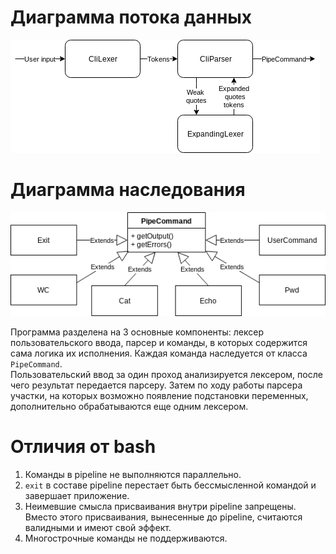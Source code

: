 # Диаграмма потока данных
![Dataflow](Dataflow.png)

# Диаграмма наследования
![Inheritance](Inheritance.png)

Программа разделена на 3 основные компоненты: лексер пользовательского ввода, парсер и команды, в которых содержится сама логика их исполнения. Каждая команда наследуется от класса `PipeCommand`.  
Пользовательский ввод за один проход анализируется лексером, после чего результат передается парсеру. Затем по ходу работы парсера участки, на которых возможно появление подстановки переменных, дополнительно обрабатываются еще одним лексером.

# Отличия от bash
1. Команды в pipeline не выполняются параллельно.
2. `exit` в составе pipeline перестает быть бессмысленной командой и завершает приложение.
3. Неимевшие смысла присваивания внутри pipeline запрещены. Вместо этого присваивания, вынесенные до pipeline, считаются валидными и имеют свой эффект.
4. Многострочные команды не поддерживаются.
